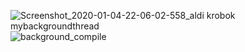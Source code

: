 ![Screenshot_2020-01-04-22-06-02-558_aldi krobok mybackgroundthread](https://user-images.githubusercontent.com/54885340/71768855-fbfe7a00-2f4c-11ea-918b-ef95f511bcf5.png)
![background_compile](https://user-images.githubusercontent.com/54885340/71768857-fe60d400-2f4c-11ea-9e88-43f288e409d9.jpg)
